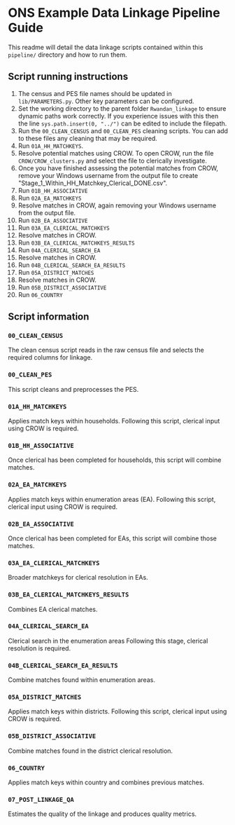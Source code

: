 # ONS Example Data Linkage Pipeline Guide

This readme will detail the data linkage scripts contained within this `pipeline/` directory and how to run them. 

## Script running instructions
1. The census and PES file names should be updated in `lib/PARAMETERS.py`. Other key parameters can be configured.
2. Set the working directory to the parent folder `Rwandan_linkage` to ensure dynamic paths work correctly. If you experience issues with this then the line  `sys.path.insert(0, "../")` can be edited to include the filepath.
3. Run the `00_CLEAN_CENSUS` and `00_CLEAN_PES` cleaning scripts. You can add to these files any cleaning that may be required.
4. Run `01A_HH_MATCHKEYS`.
5. Resolve potential matches using CROW. To open CROW, run the file `CROW/CROW_clusters.py` and select the file to clerically investigate.
6. Once you have finished assessing the potential matches from CROW, remove your Windows username from the output file to create "Stage_1_Within_HH_Matchkey_Clerical_DONE.csv". 
7. Run `01B_HH_ASSOCIATIVE`
8. Run `02A_EA_MATCHKEYS`
9. Resolve matches in CROW, again removing your Windows username from the output file.
10. Run `02B_EA_ASSOCIATIVE`
11. Run `03A_EA_CLERICAL_MATCHKEYS`
12. Resolve matches in CROW.
13. Run `03B_EA_CLERICAL_MATCHKEYS_RESULTS`
14. Run `04A_CLERICAL_SEARCH_EA`
15. Resolve matches in CROW.
16. Run `04B_CLERICAL_SEARCH_EA_RESULTS`
17. Run `05A_DISTRICT_MATCHES`
18. Resolve matches in CROW.
19. Run `05B_DISTRICT_ASSOCIATIVE`
20. Run `06_COUNTRY`



## Script information 
### `00_CLEAN_CENSUS`
The clean census script reads in the raw census file and selects the required columns for linkage.

### `00_CLEAN_PES`
This script cleans and preprocesses the PES.

### `01A_HH_MATCHKEYS`
Applies match keys within households.
Following this script, clerical input using CROW is required.

### `01B_HH_ASSOCIATIVE`
Once clerical has been completed for households, this script will combine matches.

### `02A_EA_MATCHKEYS`
Applies match keys within enumeration areas (EA).
Following this script, clerical input using CROW is required.

### `02B_EA_ASSOCIATIVE`
Once clerical has been completed for EAs, this script will combine those matches.

### `03A_EA_CLERICAL_MATCHKEYS`
Broader matchkeys for clerical resolution in EAs.

### `03B_EA_CLERICAL_MATCHKEYS_RESULTS`
Combines EA clerical matches.

### `04A_CLERICAL_SEARCH_EA`
Clerical search in the enumeration areas
Following this stage, clerical resolution is required.

### `04B_CLERICAL_SEARCH_EA_RESULTS`
Combine matches found within enumeration areas.

###  `05A_DISTRICT_MATCHES`
Applies match keys within districts.
Following this script, clerical input using CROW is required.

### `05B_DISTRICT_ASSOCIATIVE`
Combine matches found in the district clerical resolution.


### `06_COUNTRY`
Applies match keys within country and combines previous matches.

### `07_POST_LINKAGE_QA`
Estimates the quality of the linkage and produces quality metrics.





